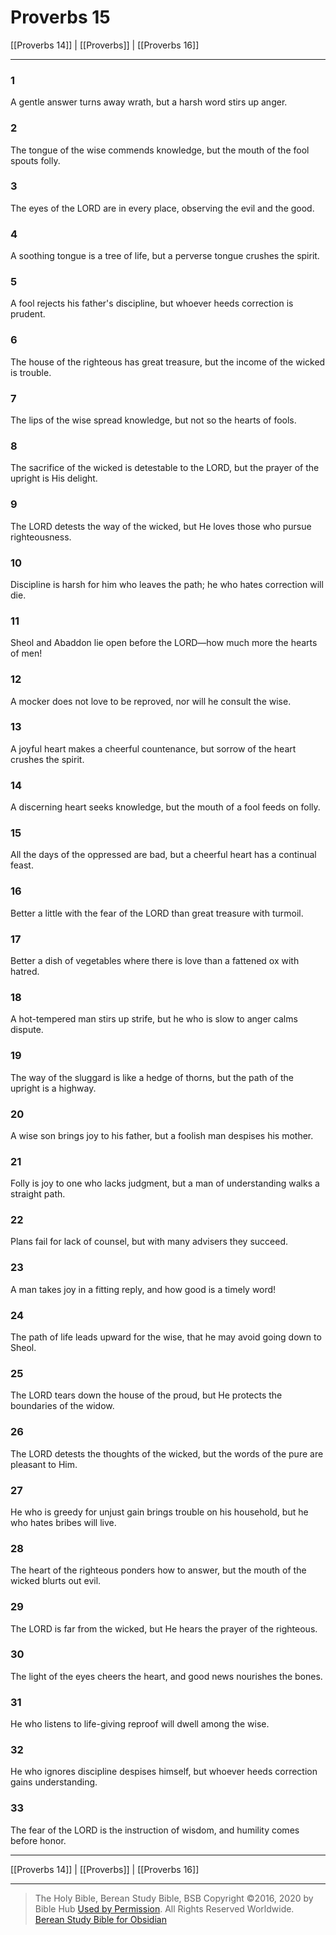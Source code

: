 # Proverbs 15

[[Proverbs 14]] | [[Proverbs]] | [[Proverbs 16]]

---

### 1
A gentle answer turns away wrath, but a harsh word stirs up anger.

### 2
The tongue of the wise commends knowledge, but the mouth of the fool spouts folly.

### 3
The eyes of the LORD are in every place, observing the evil and the good.

### 4
A soothing tongue is a tree of life, but a perverse tongue crushes the spirit.

### 5
A fool rejects his father's discipline, but whoever heeds correction is prudent.

### 6
The house of the righteous has great treasure, but the income of the wicked is trouble.

### 7
The lips of the wise spread knowledge, but not so the hearts of fools.

### 8
The sacrifice of the wicked is detestable to the LORD, but the prayer of the upright is His delight.

### 9
The LORD detests the way of the wicked, but He loves those who pursue righteousness.

### 10
Discipline is harsh for him who leaves the path; he who hates correction will die.

### 11
Sheol and Abaddon lie open before the LORD—how much more the hearts of men!

### 12
A mocker does not love to be reproved, nor will he consult the wise.

### 13
A joyful heart makes a cheerful countenance, but sorrow of the heart crushes the spirit.

### 14
A discerning heart seeks knowledge, but the mouth of a fool feeds on folly.

### 15
All the days of the oppressed are bad, but a cheerful heart has a continual feast.

### 16
Better a little with the fear of the LORD than great treasure with turmoil.

### 17
Better a dish of vegetables where there is love than a fattened ox with hatred.

### 18
A hot-tempered man stirs up strife, but he who is slow to anger calms dispute.

### 19
The way of the sluggard is like a hedge of thorns, but the path of the upright is a highway.

### 20
A wise son brings joy to his father, but a foolish man despises his mother.

### 21
Folly is joy to one who lacks judgment, but a man of understanding walks a straight path.

### 22
Plans fail for lack of counsel, but with many advisers they succeed.

### 23
A man takes joy in a fitting reply, and how good is a timely word!

### 24
The path of life leads upward for the wise, that he may avoid going down to Sheol.

### 25
The LORD tears down the house of the proud, but He protects the boundaries of the widow.

### 26
The LORD detests the thoughts of the wicked, but the words of the pure are pleasant to Him.

### 27
He who is greedy for unjust gain brings trouble on his household, but he who hates bribes will live.

### 28
The heart of the righteous ponders how to answer, but the mouth of the wicked blurts out evil.

### 29
The LORD is far from the wicked, but He hears the prayer of the righteous.

### 30
The light of the eyes cheers the heart, and good news nourishes the bones.

### 31
He who listens to life-giving reproof will dwell among the wise.

### 32
He who ignores discipline despises himself, but whoever heeds correction gains understanding.

### 33
The fear of the LORD is the instruction of wisdom, and humility comes before honor.

---

[[Proverbs 14]] | [[Proverbs]] | [[Proverbs 16]]

---

> The Holy Bible, Berean Study Bible, BSB
> Copyright &copy;2016, 2020 by Bible Hub
> [Used by Permission](https://berean.bible/terms.htm). All Rights Reserved Worldwide.
> [Berean Study Bible for Obsidian](https://github.com/gapmiss/berean-study-bible-for-obsidian)</small>

